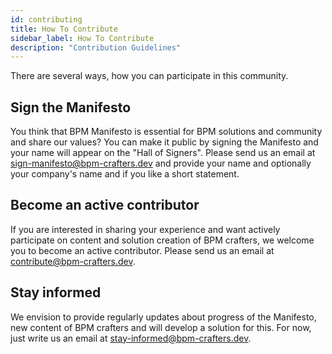 ```yaml
---
id: contributing
title: How To Contribute
sidebar_label: How To Contribute
description: "Contribution Guidelines"
---
```


There are several ways, how you can participate in this community. 

## Sign the Manifesto

You think that BPM Manifesto is essential for BPM solutions and community and share our values? You can
make it public by signing the Manifesto and your name will appear on the "Hall of Signers". Please send us an email at
<a href="mailto:sign-manifesto@bpm-crafters.dev">sign-manifesto@bpm-crafters.dev</a> and provide your name 
and optionally your company's name and if you like a short statement.


## Become an active contributor

If you are interested in sharing your experience and want actively participate on content and solution
creation of BPM crafters, we welcome you to become an active contributor. Please send us an email at
<a href="mailto:contribute@bpm-crafters.dev">contribute@bpm-crafters.dev</a>.

## Stay informed

We envision to provide regularly updates about progress of the Manifesto, new content of BPM crafters
and will develop a solution for this. For now, just write us an email at 
<a href="mailto:stay-informed@bpm-crafters.dev">stay-informed@bpm-crafters.dev</a>.

